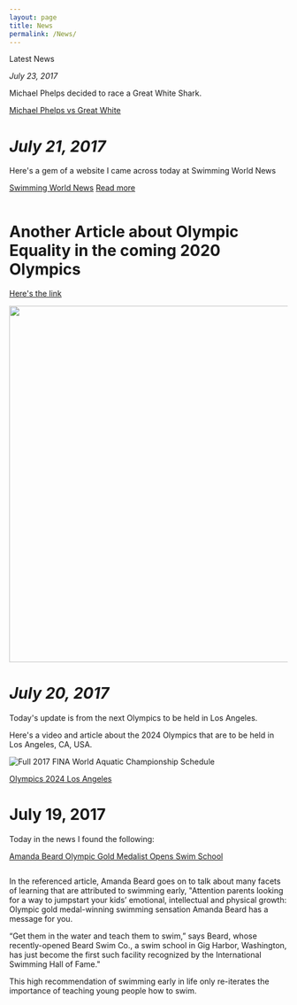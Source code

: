 ```yaml
---
layout: page
title: News
permalink: /News/
---
```


Latest News

*July 23, 2017*

Michael Phelps decided to race a Great White Shark.

[Michael Phelps vs Great White](http://www.mirror.co.uk/sport/other-sports/michael-phelps-shark-race-winner-10859279)
<iframe title="VisualDNA Analytics" width="0" height="0" aria-hidden="true" src="//w.visualdna.com/analytics/?api_key=mirror&amp;post_message=1" style="display: none;"></iframe>


*July 21, 2017*
===================

Here's a gem of a website I came across today at Swimming World News

[Swimming World News](https://www.swimmingworldmagazine.com)
<a href="https://www.swimmingworldmagazine.com/news/a-coachs-profound-impact-foundations-of-success/" class="post-thumbnail-overlay"><span>Read more</span></a>

<img src="//swimmingworld.azureedge.net/news/wp-content/uploads/2017/02/generic-pool-1-e1486493310696-720x500.jpg" alt="" draggable="false">


Another Article about Olympic Equality in the coming 2020 Olympics
===================
[Here's the link](http://ftw.usatoday.com/2017/06/2020-tokyo-olympics-swimming-program-equality-katie-ledecky-womens-1500-mens-800-meters-freestyle-international-olympic-committee-announcement)

<img col-6 width="flex" height="flex" src="https://usatftw.files.wordpress.com/2017/06/katie_pool_right_84189254.jpg?w=1000&amp;h=600&amp;crop=1" class="article__image wp-post-image" alt="" srcset="https://usatftw.files.wordpress.com/2017/06/katie_pool_right_84189254.jpg?w=1000&amp;h=600&amp;crop=1 1000w, https://usatftw.files.wordpress.com/2017/06/katie_pool_right_84189254.jpg?w=2000&amp;h=1200&amp;crop=1 2000w, https://usatftw.files.wordpress.com/2017/06/katie_pool_right_84189254.jpg?w=640&amp;h=384&amp;crop=1 640w, https://usatftw.files.wordpress.com/2017/06/katie_pool_right_84189254.jpg?w=300&amp;h=180&amp;crop=1 300w, https://usatftw.files.wordpress.com/2017/06/katie_pool_right_84189254.jpg?w=768&amp;h=461&amp;crop=1 768w, https://usatftw.files.wordpress.com/2017/06/katie_pool_right_84189254.jpg?w=1024&amp;h=614&amp;crop=1 1024w" sizes="(max-width: 1000px) 100vw, 1000px" data-attachment-id="689527" data-permalink="http://ftw.usatoday.com/2017/06/2020-tokyo-olympics-swimming-program-equality-katie-ledecky-womens-1500-mens-800-meters-freestyle-international-olympic-committee-announcement/usp-olympics-swimming-evening-session-s-oly-bra-21" data-orig-file="https://usatftw.files.wordpress.com/2017/06/katie_pool_right_84189254.jpg" data-orig-size="3078,1998" data-comments-opened="0" data-image-meta="{&quot;aperture&quot;:&quot;5.6&quot;,&quot;credit&quot;:&quot;Rob Schumacher-USA TODAY Sports&quot;,&quot;camera&quot;:&quot;Canon EOS-1D X Mark II&quot;,&quot;caption&quot;:&quot;Aug 12, 2016; Rio de Janeiro, Brazil;  Katie Ledecky (USA) celebrates after winning the women's 800m freestyle final at Olympic Aquatics Stadium. Mandatory Credit: Rob Schumacher-USA TODAY Sports ORG XMIT: USATSI-GRP-786 ORIG FILE ID:  20160812_jel_usa_535.jpg&quot;,&quot;created_timestamp&quot;:&quot;0&quot;,&quot;copyright&quot;:&quot;USA TODAY Sports&quot;,&quot;focal_length&quot;:&quot;840&quot;,&quot;iso&quot;:&quot;5000&quot;,&quot;shutter_speed&quot;:&quot;0.000625&quot;,&quot;title&quot;:&quot;USP OLYMPICS: SWIMMING-EVENING SESSION S OLY BRA&quot;,&quot;orientation&quot;:&quot;1&quot;}" data-image-title="USP OLYMPICS: SWIMMING-EVENING SESSION S OLY BRA" data-image-description="" data-medium-file="https://usatftw.files.wordpress.com/2017/06/katie_pool_right_84189254.jpg?w=300" data-large-file="https://usatftw.files.wordpress.com/2017/06/katie_pool_right_84189254.jpg?w=1000">


<img col-7 data-attachment-id="689531" data-permalink="http://ftw.usatoday.com/2017/06/2020-tokyo-olympics-swimming-program-equality-katie-ledecky-womens-1500-mens-800-meters-freestyle-international-olympic-committee-announcement/usp-olympics-swimming-mens-1500m-freestyle-heats-s-oly-gbr" data-orig-file="https://usatftw.files.wordpress.com/2017/06/usp_olympics__swimming-men_s_1500m_freestyle-heats_50509735.jpg?w=1000&amp;h=644" data-orig-size="3092,1992" data-comments-opened="0" data-image-meta="{&quot;aperture&quot;:&quot;4.5&quot;,&quot;credit&quot;:&quot;Rob Schumacher-USA TODAY Sports&quot;,&quot;camera&quot;:&quot;Canon EOS-1D X&quot;,&quot;caption&quot;:&quot;ORG XMIT: USPW-GRP-64 Aug 3, 2012; London, United Kingdom; Connor Jaeger (USA) in the men's 1500m freestyle heats during the London 2012 Olympic Games at Aquatics Centre. Mandatory Credit: Rob Schumacher-USA TODAY Sports ORIG FILE ID:  20120803_jel_usa_013.jpg&quot;,&quot;created_timestamp&quot;:&quot;1343991659&quot;,&quot;copyright&quot;:&quot;USA TODAY Sports&quot;,&quot;focal_length&quot;:&quot;600&quot;,&quot;iso&quot;:&quot;3200&quot;,&quot;shutter_speed&quot;:&quot;0.0005&quot;,&quot;title&quot;:&quot;USP OLYMPICS: SWIMMING-MEN'S 1500M FREESTYLE-HEATS S OLY GBR&quot;,&quot;orientation&quot;:&quot;1&quot;}" data-image-title="USP OLYMPICS: SWIMMING-MEN’S 1500M FREESTYLE-HEATS S OLY GBR" data-image-description="" data-medium-file="https://usatftw.files.wordpress.com/2017/06/usp_olympics__swimming-men_s_1500m_freestyle-heats_50509735.jpg?w=1000&amp;h=644?w=300" data-large-file="https://usatftw.files.wordpress.com/2017/06/usp_olympics__swimming-men_s_1500m_freestyle-heats_50509735.jpg?w=1000&amp;h=644?w=1000" class="size-full wp-image-689531" src="https://usatftw.files.wordpress.com/2017/06/usp_olympics__swimming-men_s_1500m_freestyle-heats_50509735.jpg?w=1000&amp;h=644" alt="" width="1000" height="644" srcset="https://usatftw.files.wordpress.com/2017/06/usp_olympics__swimming-men_s_1500m_freestyle-heats_50509735.jpg?w=1000&amp;h=644 1000w, https://usatftw.files.wordpress.com/2017/06/usp_olympics__swimming-men_s_1500m_freestyle-heats_50509735.jpg?w=2000&amp;h=1288 2000w, https://usatftw.files.wordpress.com/2017/06/usp_olympics__swimming-men_s_1500m_freestyle-heats_50509735.jpg?w=640&amp;h=412 640w, https://usatftw.files.wordpress.com/2017/06/usp_olympics__swimming-men_s_1500m_freestyle-heats_50509735.jpg?w=300&amp;h=193 300w, https://usatftw.files.wordpress.com/2017/06/usp_olympics__swimming-men_s_1500m_freestyle-heats_50509735.jpg?w=768&amp;h=495 768w, https://usatftw.files.wordpress.com/2017/06/usp_olympics__swimming-men_s_1500m_freestyle-heats_50509735.jpg?w=1024&amp;h=660 1024w" sizes="(max-width: 1000px) 100vw, 1000px">




*July 20, 2017*
====================

Today's update is from the next Olympics to be held in Los Angeles.

Here's a video and article about the 2024 Olympics that are to be held in Los Angeles, CA, USA.

<img src="blob:https://swimswam.com/724738f9-8903-4528-b2cd-3499a3d54d6a" srcset="https://cdn.swimswam.com/wp-content/uploads/2016/08/hosszu-gold2-1080x720.jpg 1080w, https://cdn.swimswam.com/wp-content/uploads/2016/08/hosszu-gold2-300x200.jpg 300w, https://cdn.swimswam.com/wp-content/uploads/2016/08/hosszu-gold2-768x512.jpg 768w, https://cdn.swimswam.com/wp-content/uploads/2016/08/hosszu-gold2-640x427.jpg 640w" sizes="(max-width: 75em) 80vw, 900px" alt="Full 2017 FINA World Aquatic Championship Schedule">

[Olympics 2024 Los Angeles](https://swimswam.com/uscs-dedeaux-field-to-host-olympic-swimming-per-la-2024-video/)







July 19, 2017
====================
Today in the news I found the following:

[Amanda Beard Olympic Gold Medalist Opens Swim School](http://people.com/sports/olympian-amanda-beard-encourages-swim-education/)

<img alt="" class=" img--orientation-landscape" style="" src="https://peopledotcom.files.wordpress.com/2017/07/amanda-beard-1.png?w=2000">

In the referenced article, Amanda Beard goes on to talk about many facets of learning that are attributed to swimming early, "Attention parents looking for a way to jumpstart your kids’ emotional, intellectual and physical growth: Olympic gold medal-winning swimming sensation Amanda Beard has a message for you.

“Get them in the water and teach them to swim,” says Beard, whose recently-opened Beard Swim Co., a swim school in Gig Harbor, Washington, has just become the first such facility recognized by the International Swimming Hall of Fame."

This high recommendation of swimming early in life only re-iterates the importance of teaching young people
how to swim.

